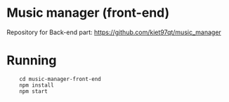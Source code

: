 # Music manager (front-end)
Repository for Back-end part: https://github.com/kiet97qt/music_manager

# Running
```
    cd music-manager-front-end
    npm install
    npm start
```